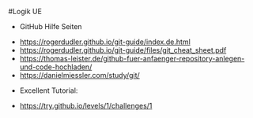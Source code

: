 #Logik UE 
* GitHub Hilfe Seiten
- https://rogerdudler.github.io/git-guide/index.de.html
- https://rogerdudler.github.io/git-guide/files/git_cheat_sheet.pdf
- https://thomas-leister.de/github-fuer-anfaenger-repository-anlegen-und-code-hochladen/
- https://danielmiessler.com/study/git/
* Excellent Tutorial:
- https://try.github.io/levels/1/challenges/1 
